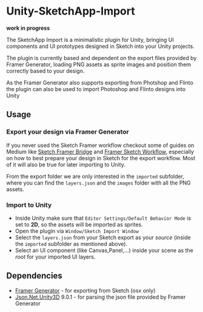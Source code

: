 # Unity-SketchApp-Import

**work in progress**

The SketchApp Import is a minimalistic plugin for Unity, bringing UI components and UI prototypes designed in Sketch into your Unity projects. 

The plugin is currently based and dependent on the export files provided by Framer Generator, loading PNG assets as sprite images and position them correctly based to your design.

As the Framer Generator also supports exporting from Photshop and Flinto the plugin can also be used to import Photoshop and Flinto designs into Unity

## Usage

### Export your design via Framer Generator

If you never used the Sketch Framer workflow checkout some of guides on Medium like [Sketch Framer Bridge](https://blog.prototypr.io/build-the-bridge-between-sketch-and-framer-a3babf2cfa0f) and [Framer Sketch Workflow](https://medium.com/facebook-design/framer-sketch-an-intentional-workflow-f91ee2ee1cc1), especially on how to best prepare your design in Sketch for the export workflow. Most of it will also be true for later importing to Unity. 

From the export folder we are only interested in the `imported` subfolder, where you can find the `layers.json` and the `images` folder with all the PNG assets.

### Import to Unity

* Inside Unity make sure that `Editor Settings/Default Behavior Mode` is set to **2D**, so the assets will be imported as sprites.
* Open the plugin via `Window/Sketch Import Window`
* Select the `layers.json` from your Sketch export as your *source* (inside the `imported` subfolder as mentioned above).
* Select an UI component (like Canvas,Panel,...) inside your scene as the *root* for your imported UI layers.


## Dependencies

* [Framer Generator](https://github.com/koenbok/Framer#set-up-framer-library) - for exporting from Sketch (osx only)
* [Json.Net.Unity3D](https://github.com/SaladLab/Json.Net.Unity3D/releases) 9.0.1 - for parsing the json file provided by Framer Generator
